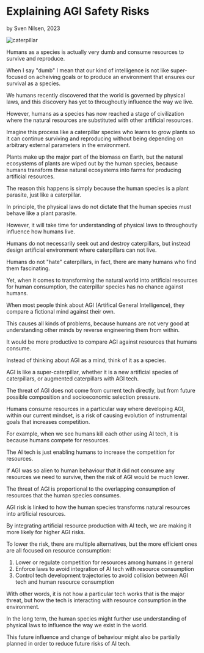 # Explaining AGI Safety Risks
by Sven Nilsen, 2023

![caterpillar](https://pbs.twimg.com/media/F5XqFvQWIAAvg9b?format=jpg&name=medium)

Humans as a species is actually very dumb and consume resources to survive and reproduce.

When I say "dumb" I mean that our kind of intelligence is not like super-focused
on acheiving goals or to produce an environment that ensures our survival as a species.

We humans recently discovered that the world is governed by physical laws,
and this discovery has yet to throughoutly influence the way we live.

However, humans as a species has now reached a stage of civilization
where the natural resources are substituted with other artificial resources.

Imagine this process like a caterpillar species who learns to grow plants so it
can continue surviving and reproducing without being depending on arbitrary external parameters in the environment.

Plants make up the major part of the biomass on Earth,
but the natural ecosystems of plants are wiped out by the human species,
because humans transform these natural ecosystems into farms for producing artificial resources.

The reason this happens is simply because the human species is a plant parasite, just like a caterpillar.

In principle, the physical laws do not dictate that the human species must behave like a plant parasite.

However, it will take time for understanding of physical laws to throughoutly influence how humans live.

Humans do not necessarily seek out and destroy caterpillars,
but instead design artificial environment where caterpillars can not live.

Humans do not "hate" caterpillars, in fact, there are many humans who find them fascinating.

Yet, when it comes to transforming the natural world into artificial resources for human consumption,
the caterpillar species has no chance against humans.

When most people think about AGI (Artifical General Intelligence),
they compare a fictional mind against their own.

This causes all kinds of problems, because humans are not very good at understanding
other minds by reverse engineering them from within.

It would be more productive to compare AGI against resources that humans consume.

Instead of thinking about AGI as a mind, think of it as a species.

AGI is like a super-caterpillar, whether it is a new artificial species of caterpillars,
or augmented caterpillars with AGI tech.

The threat of AGI does not come from current tech directly,
but from future possible composition and socioeconomic selection pressure.

Humans consume resources in a particular way where developing AGI,
within our current mindset,
is a risk of causing evolution of instrumental goals that increases competition.

For example, when we see humans kill each other using AI tech,
it is because humans compete for resources.

The AI tech is just enabling humans to increase the competition for resources.

If AGI was so alien to human behaviour that it did not consume any resources we need to survive,
then the risk of AGI would be much lower.

The threat of AGI is proportional to the overlapping consumption of resources that the human species consumes.

AGI risk is linked to how the human species transforms natural resources into artificial resources.

By integrating artificial resource production with AI tech,
we are making it more likely for higher AGI risks.

To lower the risk, there are multiple alternatives, but the more efficient ones are all focused on resource consumption:

1. Lower or regulate competition for resources among humans in general
2. Enforce laws to avoid integration of AI tech with resource consumption
3. Control tech development trajectories to avoid collision between AGI tech and human resource consumption

With other words, it is not how a particular tech works that is the major threat,
but how the tech is interacting with resource consumption in the environment.

In the long term, the human species might further use understanding of physical laws
to influence the way we exist in the world.

This future influence and change of behaviour might also be partially planned
in order to reduce future risks of AI tech.
